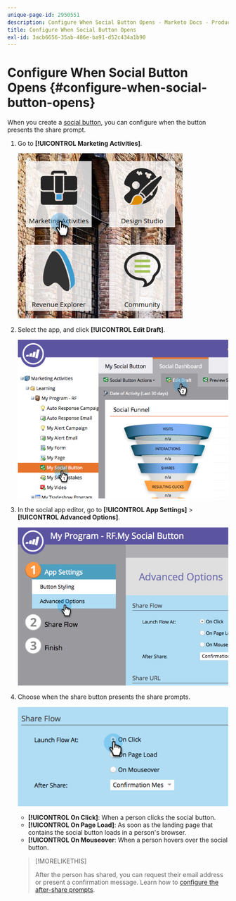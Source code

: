 ```yaml
---
unique-page-id: 2950551
description: Configure When Social Button Opens - Marketo Docs - Product Documentation
title: Configure When Social Button Opens
exl-id: 3acb6656-35ab-486e-ba91-d52c434a1b90
---
```

# Configure When Social Button Opens {#configure-when-social-button-opens}

When you create a [social button](/help/marketo/product-docs/demand-generation/landing-pages/free-form-landing-pages/add-a-social-button-to-a-free-form-landing-page.md), you can configure when the button presents the share prompt.

1. Go to **[!UICONTROL Marketing Activities]**.

   ![](assets/ma-3.png)

1. Select the app, and click **[!UICONTROL Edit Draft]**.

   ![](assets/image2014-9-22-16-3a35-3a50.png)

1. In the social app editor, go to **[!UICONTROL App Settings]** > **[!UICONTROL Advanced Options]**.

   ![](assets/image2014-9-22-16-3a36-3a6.png)

1. Choose when the share button presents the share prompts.

   ![](assets/image2014-9-22-16-3a36-3a21.png)

    * **[!UICONTROL On Click]**: When a person clicks the social button.
    * **[!UICONTROL On Page Load]**: As soon as the landing page that contains the social button loads in a person's browser.
    * **[!UICONTROL On Mouseover**: When a person hovers over the social button.

   >[!MORELIKETHIS]
   >
   >After the person has shared, you can request their email address or present a confirmation message. Learn how to [configure the after-share prompts](/help/marketo/product-docs/demand-generation/social/configuring-social-actions/configure-after-share-prompts.md).
